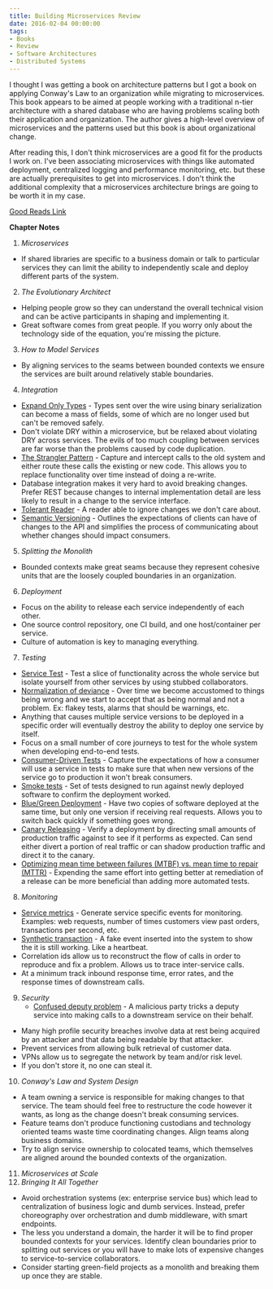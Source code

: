 ```yaml
---
title: Building Microservices Review
date: 2016-02-04 00:00:00
tags:
- Books
- Review
- Software Architectures
- Distributed Systems
---
```

I thought I was getting a book on architecture patterns but I got a book on applying Conway's Law to an organization while migrating to microservices.  This book appears to be aimed at people working with a traditional n-tier architecture with a shared database who are having problems scaling both their application and organization.  The author gives a high-level overview of microservices and the patterns used but this book is about organizational change.

After reading this, I don't think microservices are a good fit for the products I work on.  I've been associating microservices with things like automated deployment, centralized logging and performance monitoring, etc. but these are actually prerequisites to get into microservices.  I don't think the additional complexity that a microservices architecture brings are going to be worth it in my case.

[Good Reads Link](https://www.goodreads.com/book/show/22512931-building-microservices?utm_medium=api&utm_source=blog_book)

**Chapter Notes**
1. *Microservices*
 * If shared libraries are specific to a business domain or talk to particular services they can limit the ability to independently scale and deploy different parts of the system.
2. *The Evolutionary Architect*
  * Helping people grow so they can understand the overall technical vision and can be active participants in shaping and implementing it.
  * Great software comes from great people. If you worry only about the technology side of the equation, you're missing the picture.
3. *How to Model Services*
  * By aligning services to the seams between bounded contexts we ensure the services are built around relatively stable boundaries.
4. *Integration*
  * <u>Expand Only Types</u> - Types sent over the wire using binary serialization can become a mass of fields, some of which are no longer used but can't be removed safely.
  * Don't violate DRY within a microservice, but be relaxed about violating DRY across services.  The evils of too much coupling between services are far worse than the problems caused by code duplication.
  * <u>The Strangler Pattern</u> - Capture and intercept calls to the old system and either route these calls the existing or new code.  This allows you to replace functionality over time instead of doing a re-write.
  * Database integration makes it very hard to avoid breaking changes.  Prefer REST because changes to internal implementation detail are less likely to result in a change to the service interface.
  * <u>Tolerant Reader</u> - A reader able to ignore changes we don't care about.
  * <u>Semantic Versioning</u> - Outlines the expectations of clients can have of changes to the API and simplifies the process of communicating about whether changes should impact consumers.
5. *Splitting the Monolith*
  * Bounded contexts make great seams because they represent cohesive  units that are the loosely coupled boundaries in an organization.
6. *Deployment*
  * Focus on the ability to release each service independently of each other.
  * One source control repository, one CI build, and one host/container per service.
  * Culture of automation is key to managing everything.
7. *Testing*
  * <u>Service Test</u> - Test a slice of functionality across the whole service but isolate yourself from other services by using stubbed collaborators.
  * <u>Normalization of deviance</u> - Over time we become accustomed to things being wrong and we start to accept that as being normal and not a problem.  Ex: flakey tests, alarms that should be warnings, etc.
  * Anything that causes multiple service versions to be deployed in a specific order will eventually destroy the ability to deploy one service by itself.
  * Focus on a small number of core journeys to test for the whole system when developing end-to-end tests.
  * <u>Consumer-Driven Tests</u> - Capture the expectations of how a consumer will use a service in tests to make sure that when new versions of the service go to production it won't break consumers.
  * <u>Smoke tests</u> - Set of tests designed to run against newly deployed software to confirm the deployment worked.
  * <u>Blue/Green Deployment</u> - Have two copies of software deployed at the same time, but only one version if receiving real requests.  Allows you to switch back quickly if something goes wrong.
  * <u>Canary Releasing</u> - Verify a deployment by directing small amounts of production traffic against to see if it performs as expected.  Can send either divert a portion of real traffic or can shadow production traffic and direct it to the canary.
  * <u>Optimizing mean time between failures (MTBF) vs. mean time to repair (MTTR)</u> - Expending the same effort into getting better at remediation of a release can be more beneficial than adding more automated tests.
8. *Monitoring*
  * <u>Service metrics</u> - Generate service specific events for monitoring. Examples: web requests, number of times customers view past orders, transactions per second, etc.
  * <u>Synthetic transaction</u> - A fake event inserted into the system to show the it is still working.  Like a heartbeat.
  * Correlation ids allow us to reconstruct the flow of calls in order to reproduce and fix a problem.  Allows us to trace inter-service calls.
  * At a minimum track inbound response time, error rates, and the response times of downstream calls.
9. *Security*
   * <u>Confused deputy problem</u> - A malicious party tricks a deputy service into making calls to a downstream service on their behalf.
  * Many high profile security breaches involve data at rest being acquired by an attacker and that data being readable by that attacker.
  * Prevent services from allowing bulk retrieval of customer data.
  * VPNs allow us to segregate the network by team and/or risk level.
  * If you don't store it, no one can steal it.
10. *Conway's Law and System Design*
  * A team owning a service is responsible for making changes to that service.  The team should feel free to restructure the code however it wants, as long as the change doesn't break consuming services.
  * Feature teams don't produce functioning custodians and technology oriented teams waste time coordinating changes.  Align teams along business domains.
  * Try to align service ownership to colocated teams, which themselves are aligned around the bounded contexts of the organization.
11. *Microservices at Scale*
12. *Bringing It All Together*
  * Avoid orchestration systems (ex: enterprise service bus) which lead to centralization of business logic and dumb services.  Instead, prefer choreography over orchestration and dumb middleware, with smart endpoints.
  * The less you understand a domain, the harder it will be to find proper bounded contexts for your services.  Identify clean boundaries prior to splitting out services or you will have to make lots of expensive changes to service-to-service collaborators.
  * Consider starting green-field projects as a monolith and breaking them up once they are stable.